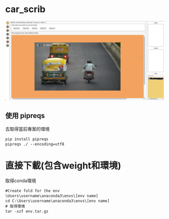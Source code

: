 # car_scrib

![](./static/labell.png)

## 使用 pipreqs 
去取得當前專案的環境

```shell
pip install pipreqs
pipreqs ./ --encoding=utf8
```




# 直接下載(包含weight和環境)

取得conda環境
```shell
#Create fold for the env
\Users\username\anaconda3\envs\[env name]
cd C:\Users\username\anaconda3\envs\[env name]
# 取得環境
tar -xzf env.tar.gz 
```
